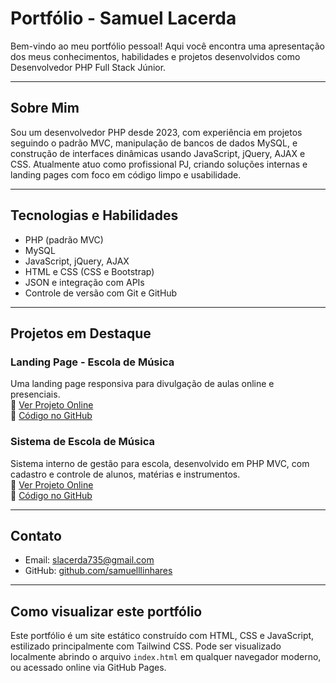 # Portfólio - Samuel Lacerda

Bem-vindo ao meu portfólio pessoal! Aqui você encontra uma apresentação dos meus conhecimentos, habilidades e projetos desenvolvidos como Desenvolvedor PHP Full Stack Júnior.

---

## Sobre Mim

Sou um desenvolvedor PHP desde 2023, com experiência em projetos seguindo o padrão MVC, manipulação de bancos de dados MySQL, e construção de interfaces dinâmicas usando JavaScript, jQuery, AJAX e CSS. Atualmente atuo como profissional PJ, criando soluções internas e landing pages com foco em código limpo e usabilidade.

---

## Tecnologias e Habilidades

- PHP (padrão MVC)
- MySQL
- JavaScript, jQuery, AJAX
- HTML e CSS (CSS e Bootstrap)
- JSON e integração com APIs
- Controle de versão com Git e GitHub

---

## Projetos em Destaque

### Landing Page - Escola de Música  
Uma landing page responsiva para divulgação de aulas online e presenciais.  
🔗 [Ver Projeto Online](https://samuelllinhares.github.io/lp-music/)  
🔗 [Código no GitHub](https://github.com/samuelllinhares/lp-music)

### Sistema de Escola de Música  
Sistema interno de gestão para escola, desenvolvido em PHP MVC, com cadastro e controle de alunos, matérias e instrumentos.  
🔗 [Ver Projeto Online](https://music-class.infinityfree.me/login)  
🔗 [Código no GitHub](https://github.com/samuelllinhares/music-class)

---

## Contato

- Email: slacerda735@gmail.com  
- GitHub: [github.com/samuelllinhares](https://github.com/samuelllinhares)  

---

## Como visualizar este portfólio

Este portfólio é um site estático construído com HTML, CSS e JavaScript, estilizado principalmente com Tailwind CSS. Pode ser visualizado localmente abrindo o arquivo `index.html` em qualquer navegador moderno, ou acessado online via GitHub Pages.
